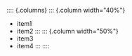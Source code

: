 :::: {.columns}
::: {.column width="40%"}
- item1
- item2
:::
::: {.column width="50%"}
- item3
- item4
:::
::::